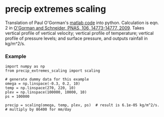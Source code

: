 # precip extremes scaling

Translation of Paul O'Gorman's [matlab code](http://www.mit.edu/~pog/src/precip_extremes_scaling.m) into python. Calculation is eqn. 2 in [O'Gorman and Schneider, PNAS, 106, 14773-14777, 2009](http://www.pnas.org/content/106/35/14773.abstract). Takes vertical profile of vertical velocity; vertical profile of temperature; vertical profile of pressure levels; and surface pressure, and outputs rainfall in kg/m^2/s. 

### Example
```
import numpy as np
from precip_extremes_scaling import scaling

# generate dummy data for this example
omega = np.linspace(-0.3, 0.2, 10)
temp = np.linspace(270, 220, 10)
plev = np.linspace(100000, 10000, 10)
ps = 100000

precip = scaling(omega, temp, plev, ps)  # result is 6.1e-05 kg/m^2/s.
# multiply by 86400 for mm/day
```
